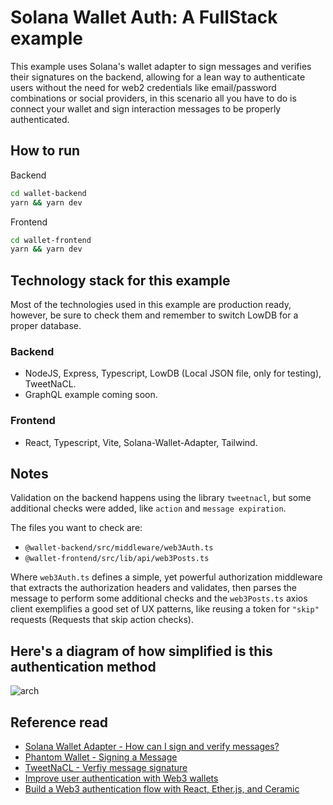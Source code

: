 # Solana Wallet Auth: A FullStack example

This example uses Solana's wallet adapter to sign messages and verifies
their signatures on the backend, allowing for a lean way to authenticate
users without the need for web2 credentials like email/password combinations
or social providers, in this scenario all you have to do is connect your wallet
and sign interaction messages to be properly authenticated.

## How to run

Backend

```bash
cd wallet-backend
yarn && yarn dev
```

Frontend

```bash
cd wallet-frontend
yarn && yarn dev
```

## Technology stack for this example

Most of the technologies used in this example are production ready,
however, be sure to check them and remember to switch LowDB for a
proper database.

### Backend

- NodeJS, Express, Typescript, LowDB (Local JSON file, only for testing), TweetNaCL.
- GraphQL example coming soon.

### Frontend

- React, Typescript, Vite, Solana-Wallet-Adapter, Tailwind.

## Notes

Validation on the backend happens using the library `tweetnacl`,
but some additional checks were added, like `action` and `message expiration`.

The files you want to check are:

- `@wallet-backend/src/middleware/web3Auth.ts`
- `@wallet-frontend/src/lib/api/web3Posts.ts`

Where `web3Auth.ts` defines a simple, yet powerful authorization middleware that
extracts the authorization headers and validates, then parses the message to perform
some additional checks and the `web3Posts.ts` axios client exemplifies a good set
of UX patterns, like reusing a token for `"skip"` requests (Requests that skip action checks).

## Here's a diagram of how simplified is this authentication method

![arch](https://user-images.githubusercontent.com/6248571/170860443-52f07799-d3e4-4f5f-a78e-2b09b8dc4d58.png)

## Reference read

- [Solana Wallet Adapter - How can I sign and verify messages?](https://github.com/solana-labs/wallet-adapter/blob/master/FAQ.md#how-can-i-sign-and-verify-messages)
- [Phantom Wallet - Signing a Message](https://docs.phantom.app/integrating/extension-and-mobile-browser/signing-a-message)
- [TweetNaCL - Verfiy message signature](https://github.com/dchest/tweetnacl-js/blob/master/README.md#naclsigndetachedverifymessage-signature-publickey)
- [Improve user authentication with Web3 wallets](https://blog.logrocket.com/improve-user-authentication-web3-wallets/)
- [Build a Web3 authentication flow with React, Ether.js, and Ceramic](https://blog.logrocket.com/build-web3-authentication-flow-react-ether-js-ceramic/)
